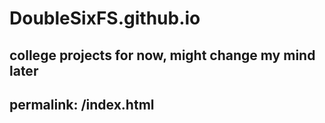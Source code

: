 # DoubleSixFS.github.io
college projects for now, might change my mind later
---
permalink: /index.html
---
